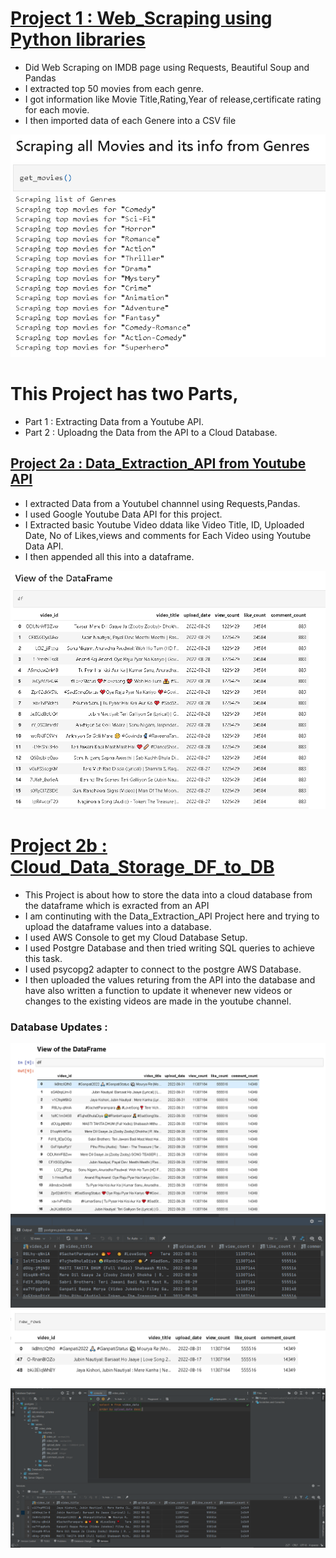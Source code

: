 # [Project 1 : Web_Scraping using Python libraries](https://github.com/sush-mita/Web_Scraping)
- Did Web Scraping on IMDB page using Requests, Beautiful Soup and Pandas
- I extracted top 50 movies from each genre.
- I got information like Movie Title,Rating,Year of release,certificate rating for each movie.
- I then imported data of each Genere into a CSV file 

![](/images/web.PNG)

# This Project has two Parts, 
- Part 1 : Extracting Data from a Youtube API. 
- Part 2 : Uploadng the Data from the API to a Cloud Database.

## [Project 2a : Data_Extraction_API from Youtube API](https://github.com/sush-mita/Youtube_Data_Extraction_Through_API)
- I extracted Data from a Youtubel channnel using Requests,Pandas.
- I used Google Youtube Data API for this project.
- I Extracted basic Youtube Video ddata like Video Title, ID, Uploaded Date, No of Likes,views and comments for Each Video using Youtube Data API.
- I then appended all this into a dataframe. 

![](/images/you.PNG)

# [Project 2b : Cloud_Data_Storage_DF_to_DB](https://github.com/sush-mita/Cloud_Data_Storage_DF_to_DB)
- This Project is about how to store the data into a cloud database from the dataframe which is exracted from an API
- I am continuting with the Data_Extraction_API Project here and trying to upload the dataframe values into a database.
- I used AWS Console to get my Cloud Database Setup.
- I used Postgre Database and then tried writing SQL queries to achieve this task.
- I used psycopg2 adapter to connect to the postgre AWS Database.
- I then uploaded the values returing from the API into the database and have also written a function to update it whenever new videos or changes to the existing videos are made in the youtube channel.

### Database Updates :
![The DataFrame Video Details](/images/cloud%20(1).PNG)
![The Old Dataframe Video Details in the Database](/images/cloud%20(2).PNG)
![The Temp Dataframe Storing New Video Details](/images/cloud%20(4).PNG)
![The New Uploaded videos in the channel, which are reflecting in the Database as well.](/images/cloud%20(3).PNG)

